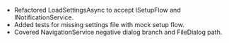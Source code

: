 - Refactored LoadSettingsAsync to accept ISetupFlow and INotificationService.
- Added tests for missing settings file with mock setup flow.
- Covered NavigationService negative dialog branch and FileDialog path.
